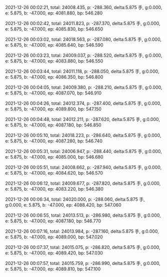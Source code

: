 2021-12-26 00:02:21, total: 24008.435, p: -288.360, delta:5.875 手, g:0.000, e: 5.875, b: -47.000, ep: 4081.880, bp: 546.280

2021-12-26 00:02:42, total: 24011.823, p: -287.370, delta:5.875 手, g:0.000, e: 5.875, b: -47.000, ep: 4085.830, bp: 546.650

2021-12-26 00:03:02, total: 24018.563, p: -287.080, delta:5.875 手, g:0.000, e: 5.875, b: -47.000, ep: 4085.640, bp: 546.590

2021-12-26 00:03:23, total: 24009.037, p: -288.520, delta:5.875 手, g:0.000, e: 5.875, b: -47.000, ep: 4083.880, bp: 546.550

2021-12-26 00:03:44, total: 24011.118, p: -288.050, delta:5.875 手, g:0.000, e: 5.875, b: -47.000, ep: 4086.350, bp: 546.800

2021-12-26 00:04:05, total: 24009.380, p: -288.210, delta:5.875 手, g:0.000, e: 5.875, b: -47.000, ep: 4087.070, bp: 546.910

2021-12-26 00:04:26, total: 24012.374, p: -287.400, delta:5.875 手, g:0.000, e: 5.875, b: -47.000, ep: 4089.800, bp: 547.150

2021-12-26 00:04:48, total: 24012.211, p: -287.620, delta:5.875 手, g:0.000, e: 5.875, b: -47.000, ep: 4087.180, bp: 546.850

2021-12-26 00:05:10, total: 24018.223, p: -286.640, delta:5.875 手, g:0.000, e: 5.875, b: -47.000, ep: 4087.280, bp: 546.740

2021-12-26 00:05:31, total: 24006.947, p: -288.440, delta:5.875 手, g:0.000, e: 5.875, b: -47.000, ep: 4085.000, bp: 546.680

2021-12-26 00:05:51, total: 24008.662, p: -287.940, delta:5.875 手, g:0.000, e: 5.875, b: -47.000, ep: 4084.620, bp: 546.570

2021-12-26 00:06:12, total: 24009.677, p: -287.820, delta:5.875 手, g:0.000, e: 5.875, b: -47.000, ep: 4083.220, bp: 546.380

2021-12-26 00:06:34, total: 24020.000, p: -288.060, delta:5.875 手, g:0.000, e: 5.875, b: -47.000, ep: 4088.420, bp: 547.060

2021-12-26 00:06:55, total: 24013.513, p: -286.980, delta:5.875 手, g:0.000, e: 5.875, b: -47.000, ep: 4087.180, bp: 546.770

2021-12-26 00:07:16, total: 24013.984, p: -287.160, delta:5.875 手, g:0.000, e: 5.875, b: -47.000, ep: 4089.000, bp: 547.020

2021-12-26 00:07:37, total: 24015.075, p: -286.820, delta:5.875 手, g:0.000, e: 5.875, b: -47.000, ep: 4089.420, bp: 547.030

2021-12-26 00:07:57, total: 24015.759, p: -286.990, delta:5.875 手, g:0.000, e: 5.875, b: -47.000, ep: 4089.810, bp: 547.100